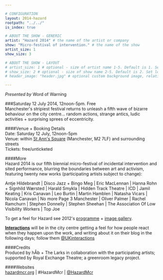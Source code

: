 ```yaml
---

# CONFIGURATION
layout: 2014-hazard
rootpath: "../../"
is_index: true

# ABOUT THE SHOW - GENERIC
artist: "Hazard 2014" # the name of the artist or company
show: "Micro-festival of intervention." # the name of the show
artist_size: 1
show_size: 3

# ABOUT THE SHOW - LAYOUT
# artist_size: 1 # optional - size of artist name 1-5. Default is 1. Set longer names to lower values
# show_size: 2 # optional - size of show name 2-5. Default is 2. Set longer names to lower values
# header_image: "header.jpg" # optional custom background image, relative to current page

---
```

*Presented by* Word of Warning        
        
###Saturday 12 July 2014, 12noon-5pm. Free     
Manchester's stripiest festival returns to unleash a fifth wave of bizarre behaviour on the city centre… random actions, strange antics, ludic activities + surprising sprees of eccentricity.    
              
####Venue + Booking Details        
Date: Saturday 12 July, 12noon-5pm                
Venue: within [St Ann's Square](http://bit.ly/1wrGmvW) (Manchester, M2 7LF) and surrounding streets       
Tickets: free/unticketed            
                
####More         
Hazard 2014 is our fifth biennial micro-festival of incidental intervention and sited performance, blurring the boundaries between art and activism, featuring twenty new works (participating artists subject to change):      
               
Antje Hildebrandt | Disco Jazz + Bingo Meg | Eric MacLennan | Hanna Rohn + Signhild Wærsted | Harald Smykla | Hidden Track Theatre | ICD | Jamil Keating | Kris Canavan | Leo Burtin | Martin Hamblen | Natasha Vicars | Nicola Canavan | No more Page 3 Manchester | Oliver Palmer | Rachel Ramchurn | Stephen Donnelly | Stephen Sheehan | The Association Of Low Visibility Workers | Top Joe                  
                  
To get a feel for Hazard see 2012's [programme](/archive/2012-hazard) + [image gallery](/galleries/2012-hazard).       
              
**[Interactions](http://www.interactionsperformance.wordpress.com)** will be in the city centre getting a feel for how people react when they happen upon the work, and writing about it on their blog in the following days; follow them [@UKinteractions](http://twitter.com/UKinteractions)                
                       
####Credits        
Produced by hÅb + The Larks in collaboration with the participating artists; supported by Royal Exchange Theatre; a greenroom legacy project.               
           
####Websites           
[hazardmcr.org](http://hazardmcr.org) | #HazardMcr | [@HazardMcr](http://twitter.com/HazardMcr)
